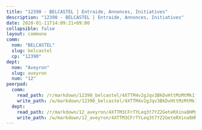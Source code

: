 ```yaml
---
title: "12390 - BELCASTEL | Entraide, Annonces, Initiatives"
description: "12390 - BELCASTEL | Entraide, Annonces, Initiatives"
date: 2020-01-11T14:09:21+09:00
collapsible: false
layout: commune
comm:
  nom: "BELCASTEL"
  slug: belcastel
  cp: "12390"
dept:
  nom: "Aveyron"
  slug: aveyron
  num: "12"
peerpad:
  comm:
    read_path: /r/markdown/12390_belcastel/4XTTM4v2gJqv3BkDvHttMzMtMk1fQcL4Q4czuMynPvk1G5xXL
    write_path: /w/markdown/12390_belcastel/4XTTM4v2gJqv3BkDvHttMzMtMk1fQcL4Q4czuMynPvk1G5xXL-K3TgUiRJFccmMxHocH6yDjoKWE4S8iZ7KgvNWXaBu8rFGjEx5wKtkZ1xaGRR6dWJjofmvsxoY8ZDdQDDDYgGZ5bUTur5wcadyhjkZ9VBLqifAnCHVTfReJH1VZ7G4owu87uwBkc2
  dept:
    read_path: /r/markdown/12_aveyron/4XTTM3CFrTYLeq3t7YZ2GeteRXina8HMy585xLdATaEm28gJq
    write_path: /w/markdown/12_aveyron/4XTTM3CFrTYLeq3t7YZ2GeteRXina8HMy585xLdATaEm28gJq-K3TgUfu3tdsvnJNzfCjLcQBm4uQ83gag77qnaAo9pjUvbpQyfAVAxJdyULKffeJFVcGHHVraYZNVQhiGBeBUKBFLy2Vr8dapgU6tQCmoJQ6dgnoqRGmK9bSxqhW9VArfxRuTPcgV
---
```


